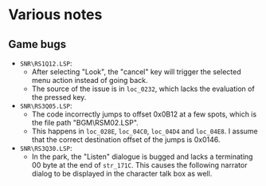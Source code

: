 # Various notes

## Game bugs

- `SNR\RS1Q12.LSP`:
  - After selecting "Look", the "cancel" key will trigger the selected menu action instead of going back.
  - The source of the issue is in `loc_0232`, which lacks the evaluation of the pressed key.
- `SNR\RS3Q05.LSP`:
  - The code incorrectly jumps to offset 0x0B12 at a few spots, which is the file path "BGM\\RSM02.LSP".
  - This happens in `loc_028E`, `loc_04C0`, `loc_04D4` and `loc_04E8`. I assume that the correct destination offset of the jumps is 0x0146.
- `SNR\RS3Q30.LSP`:
  - In the park, the "Listen" dialogue is bugged and lacks a terminating 00 byte at the end of `str_171C`.
    This causes the following narrator dialog to be displayed in the character talk box as well.

